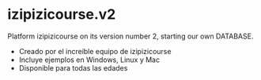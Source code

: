 # izipizicourse.v2
Platform izipizicourse on its version number 2, starting our own DATABASE.

* Creado por el increíble equipo de izipizicourse
* Incluye ejemplos en Windows, Linux y Mac
* Disponible para todas las edades
